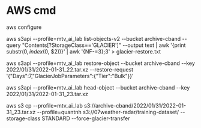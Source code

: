 # AWS cmd

aws configure

aws s3api --profile=mtv_ai_lab list-objects-v2 --bucket archive-cband --query "Contents[?StorageClass=='GLACIER']" --output text | awk '{print substr($0, index($0, $2))}' | awk '{NF-=3};3' > glacier-restore.txt

aws s3api --profile=mtv_ai_lab restore-object --bucket archive-cband --key 2022/01/31/2022-01-31_22.tar.xz --restore-request '{"Days":7,"GlacierJobParameters":{"Tier":"Bulk"}}'

aws s3api --profile=mtv_ai_lab head-object --bucket archive-cband --key 2022/01/31/2022-01-31_23.tar.xz

aws s3 cp --profile=mtv_ai_lab s3://archive-cband/2022/01/31/2022-01-31_23.tar.xz --profile=quantnh s3://07weather-radar/training-dataset/ --storage-class STANDARD --force-glacier-transfer

